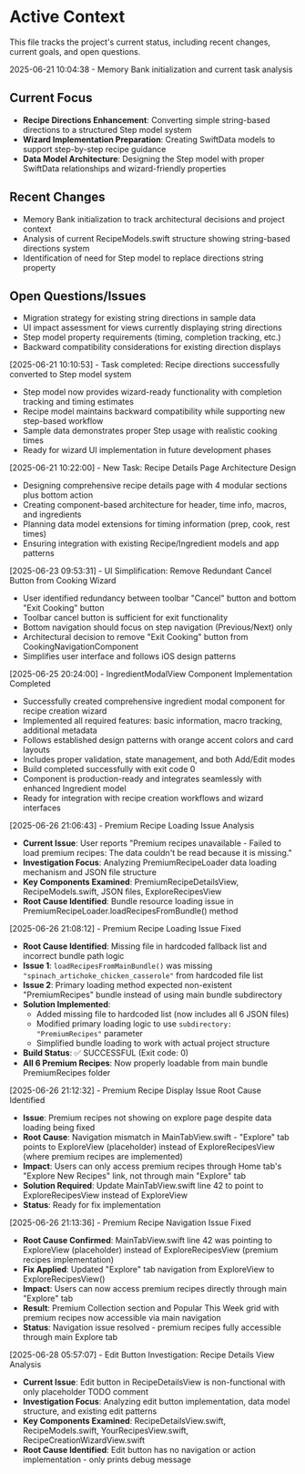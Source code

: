 # Active Context

This file tracks the project's current status, including recent changes, current goals, and open questions.

2025-06-21 10:04:38 - Memory Bank initialization and current task analysis

## Current Focus

- **Recipe Directions Enhancement**: Converting simple string-based directions to a structured Step model system
- **Wizard Implementation Preparation**: Creating SwiftData models to support step-by-step recipe guidance
- **Data Model Architecture**: Designing the Step model with proper SwiftData relationships and wizard-friendly properties

## Recent Changes

- Memory Bank initialization to track architectural decisions and project context
- Analysis of current RecipeModels.swift structure showing string-based directions system
- Identification of need for Step model to replace directions string property

## Open Questions/Issues

- Migration strategy for existing string directions in sample data
- UI impact assessment for views currently displaying string directions
- Step model property requirements (timing, completion tracking, etc.)
- Backward compatibility considerations for existing direction displays

[2025-06-21 10:10:53] - Task completed: Recipe directions successfully converted to Step model system

- Step model now provides wizard-ready functionality with completion tracking and timing estimates
- Recipe model maintains backward compatibility while supporting new step-based workflow
- Sample data demonstrates proper Step usage with realistic cooking times
- Ready for wizard UI implementation in future development phases

[2025-06-21 10:22:00] - New Task: Recipe Details Page Architecture Design

- Designing comprehensive recipe details page with 4 modular sections plus bottom action
- Creating component-based architecture for header, time info, macros, and ingredients
- Planning data model extensions for timing information (prep, cook, rest times)
- Ensuring integration with existing Recipe/Ingredient models and app patterns

[2025-06-23 09:53:31] - UI Simplification: Remove Redundant Cancel Button from Cooking Wizard

- User identified redundancy between toolbar "Cancel" button and bottom "Exit Cooking" button
- Toolbar cancel button is sufficient for exit functionality
- Bottom navigation should focus on step navigation (Previous/Next) only
- Architectural decision to remove "Exit Cooking" button from CookingNavigationComponent
- Simplifies user interface and follows iOS design patterns

[2025-06-25 20:24:00] - IngredientModalView Component Implementation Completed

- Successfully created comprehensive ingredient modal component for recipe creation wizard
- Implemented all required features: basic information, macro tracking, additional metadata
- Follows established design patterns with orange accent colors and card layouts
- Includes proper validation, state management, and both Add/Edit modes
- Build completed successfully with exit code 0
- Component is production-ready and integrates seamlessly with enhanced Ingredient model
- Ready for integration with recipe creation workflows and wizard interfaces

[2025-06-26 21:06:43] - Premium Recipe Loading Issue Analysis

- **Current Issue**: User reports "Premium recipes unavailable - Failed to load premium recipes: The data couldn't be read because it is missing."
- **Investigation Focus**: Analyzing PremiumRecipeLoader data loading mechanism and JSON file structure
- **Key Components Examined**: PremiumRecipeDetailsView, RecipeModels.swift, JSON files, ExploreRecipesView
- **Root Cause Identified**: Bundle resource loading issue in PremiumRecipeLoader.loadRecipesFromBundle() method

[2025-06-26 21:08:12] - Premium Recipe Loading Issue Fixed

- **Root Cause Identified**: Missing file in hardcoded fallback list and incorrect bundle path logic
- **Issue 1**: `loadRecipesFromMainBundle()` was missing `"spinach_artichoke_chicken_casserole"` from hardcoded file list
- **Issue 2**: Primary loading method expected non-existent "PremiumRecipes" bundle instead of using main bundle subdirectory
- **Solution Implemented**:
  - Added missing file to hardcoded list (now includes all 6 JSON files)
  - Modified primary loading logic to use `subdirectory: "PremiumRecipes"` parameter
  - Simplified bundle loading to work with actual project structure
- **Build Status**: ✅ SUCCESSFUL (Exit code: 0)
- **All 6 Premium Recipes**: Now properly loadable from main bundle PremiumRecipes folder

[2025-06-26 21:12:32] - Premium Recipe Display Issue Root Cause Identified

- **Issue**: Premium recipes not showing on explore page despite data loading being fixed
- **Root Cause**: Navigation mismatch in MainTabView.swift - "Explore" tab points to ExploreView (placeholder) instead of ExploreRecipesView (where premium recipes are implemented)
- **Impact**: Users can only access premium recipes through Home tab's "Explore New Recipes" link, not through main "Explore" tab
- **Solution Required**: Update MainTabView.swift line 42 to point to ExploreRecipesView instead of ExploreView
- **Status**: Ready for fix implementation

[2025-06-26 21:13:36] - Premium Recipe Navigation Issue Fixed

- **Root Cause Confirmed**: MainTabView.swift line 42 was pointing to ExploreView (placeholder) instead of ExploreRecipesView (premium recipes implementation)
- **Fix Applied**: Updated "Explore" tab navigation from ExploreView to ExploreRecipesView()
- **Impact**: Users can now access premium recipes directly through main "Explore" tab
- **Result**: Premium Collection section and Popular This Week grid with premium recipes now accessible via main navigation
- **Status**: Navigation issue resolved - premium recipes fully accessible through main Explore tab

[2025-06-28 05:57:07] - Edit Button Investigation: Recipe Details View Analysis

- **Current Issue**: Edit button in RecipeDetailsView is non-functional with only placeholder TODO comment
- **Investigation Focus**: Analyzing edit button implementation, data model structure, and existing edit patterns
- **Key Components Examined**: RecipeDetailsView.swift, RecipeModels.swift, YourRecipesView.swift, RecipeCreationWizardView.swift
- **Root Cause Identified**: Edit button has no navigation or action implementation - only prints debug message
